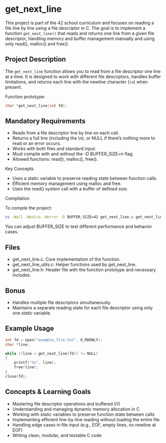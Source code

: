 # get_next_line

This project is part of the 42 school curriculum and focuses on reading a file line by line using a file descriptor in C. The goal is to implement a function `get_next_line()` that reads and returns one line from a given file descriptor, handling memory and buffer management manually and using only read(), malloc() and free().

## Project Description

The `get_next_line` function allows you to read from a file descriptor one line at a time. It is designed to work with different file descriptors, handles buffer limitations, and returns each line with the newline character (`\n`) when present.

Function prototype:

```c
char *get_next_line(int fd);
```

## Mandatory Requirements

- Reads from a file descriptor line by line on each call.
- Returns a full line (including the \n), or NULL if there’s nothing more to read or an error occurs.
- Works with both files and standard input.
- Must compile with and without the -D BUFFER_SIZE=n flag.
- Allowed functions: read(), malloc(), free().

Key Concepts

- Uses a static variable to preserve reading state between function calls.
- Efficient memory management using malloc and free.
- Uses the read() system call with a buffer of defined size.

Compilation

To compile the project:


```bash
cc -Wall -Wextra -Werror -D BUFFER_SIZE=42 get_next_line.c get_next_line_utils.c
```

You can adjust BUFFER_SIZE to test different performance and behavior cases.

## Files

- get_next_line.c: Core implementation of the function.
- get_next_line_utils.c: Helper functions used by get_next_line.
- get_next_line.h: Header file with the function prototype and necessary includes.

## Bonus

- Handles multiple file descriptors simultaneously.
- Maintains a separate reading state for each file descriptor using only one static variable.

## Example Usage

```c
int fd = open("example_file.txt", O_RDONLY);
char *line;

while ((line = get_next_line(fd)) != NULL)
{
    printf("%s", line);
    free(line);
}
close(fd);
```

## Concepts & Learning Goals

- Mastering file descriptor operations and buffered I/O
- Understanding and managing dynamic memory allocation in C
- Working with static variables to preserve function state between calls
- Implementing efficient line-by-line reading without loading the entire file
- Handling edge cases in file input (e.g., EOF, empty lines, no newline at EOF)
- Writing clean, modular, and testable C code

